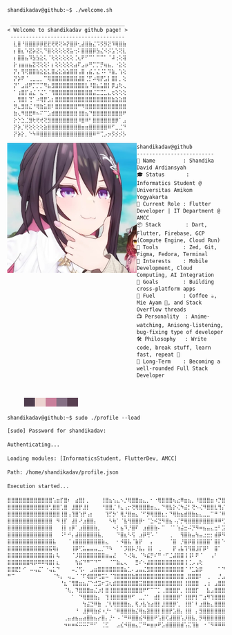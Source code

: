 ```console
shandikadav@github:~$ ./welcome.sh
```

```
 _____________________________________
< Welcome to shandikadav github page! >
 ------------------------------------- 
  ⣇⣿⠘⣿⣿⣿⡿⡿⣟⣟⢟⢟⢝⠵⡝⣿⡿⢂⣼⣿⣷⣌⠩⡫⡻⣝⠹⢿⣿⣷
  ⡆⣿⣆⠱⣝⡵⣝⢅⠙⣿⢕⢕⢕⢕⢝⣥⢒⠅⣿⣿⣿⡿⣳⣌⠪⡪⣡⢑⢝⣇
  ⡆⣿⣿⣦⠹⣳⣳⣕⢅⠈⢗⢕⢕⢕⢕⢕⢈⢆⠟⠋⠉⠁⠉⠉⠁⠈⠼⢐⢕⢽
  ⡗⢰⣶⣶⣦⣝⢝⢕⢕⠅⡆⢕⢕⢕⢕⢕⣴⠏⣠⡶⠛⡉⡉⡛⢶⣦⡀⠐⣕⢕
  ⡝⡄⢻⢟⣿⣿⣷⣕⣕⣅⣿⣔⣕⣵⣵⣿⣿⢠⣿⢠⣮⡈⣌⠨⠅⠹⣷⡀⢱⢕
  ⡝⡵⠟⠈⢀⣀⣀⡀⠉⢿⣿⣿⣿⣿⣿⣿⣿⣼⣿⢈⡋⠴⢿⡟⣡⡇⣿⡇⡀⢕
  ⡝⠁⣠⣾⠟⡉⡉⡉⠻⣦⣻⣿⣿⣿⣿⣿⣿⣿⣿⣧⠸⣿⣦⣥⣿⡇⡿⣰⢗⢄
  ⠁⢰⣿⡏⣴⣌⠈⣌⠡⠈⢻⣿⣿⣿⣿⣿⣿⣿⣿⣿⣿⣬⣉⣉⣁⣄⢖⢕⢕⢕
  ⡀⢻⣿⡇⢙⠁⠴⢿⡟⣡⡆⣿⣿⣿⣿⣿⣿⣿⣿⣿⣿⣿⣿⣿⣿⣿⣷⣵⣵⣿
  ⡻⣄⣻⣿⣌⠘⢿⣷⣥⣿⠇⣿⣿⣿⣿⣿⣿⠛⠻⣿⣿⣿⣿⣿⣿⣿⣿⣿⣿⣿
  ⣷⢄⠻⣿⣟⠿⠦⠍⠉⣡⣾⣿⣿⣿⣿⣿⣿⢸⣿⣦⠙⣿⣿⣿⣿⣿⣿⣿⣿⠟
  ⡕⡑⣑⣈⣻⢗⢟⢞⢝⣻⣿⣿⣿⣿⣿⣿⣿⠸⣿⠿⠃⣿⣿⣿⣿⣿⣿⡿⠁⣠
  ⡝⡵⡈⢟⢕⢕⢕⢕⣵⣿⣿⣿⣿⣿⣿⣿⣿⣿⣶⣶⣿⣿⣿⣿⣿⠿⠋⣀⣈⠙
  ⡝⡵⡕⡀⠑⠳⠿⣿⣿⣿⣿⣿⣿⣿⣿⣿⣿⣿⣿⣿⣿⠿⠛⢉⡠⡲⡫⡪⡪⡣ 
```

<img align="left" src="https://github.com/shandikadav/shandikadav/blob/main/assets/img_azki.jpg?raw=true" alt="azunyan" width="300" /> 

```
shandikadav@github
-------------------------
👤 Name         : Shandika David Ardiansyah
🎓 Status       : Informatics Student @ Universitas Amikom Yogyakarta
💼 Current Role : Flutter Developer | IT Department @ AMCC
📦 Stack        : Dart, Flutter, Firebase, GCP (Compute Engine, Cloud Run)
🔧 Tools        : Zed, Git, Figma, Fedora, Terminal
🧠 Interests    : Mobile Development, Cloud Computing, AI Integration
🎯 Goals        : Building cross-platform apps
🍜 Fuel         : Coffee ☕, Mie Ayam 🍜, and Stack Overflow threads
📺 Personality  : Anime-watching, Anisong-listening, bug-fixing type of developer
🛠️ Philosophy   : Write code, break stuff, learn fast, repeat 🔁
🚩 Long-Term    : Becoming a well-rounded Full Stack Developer
```
<br>
<p align="left">
  &nbsp; &nbsp; &nbsp; &nbsp; &nbsp;
<img alt="#917b88" src="https://github.com/shandikadav/shandikadav/blob/main/assets/4E3C4D.png?raw=true" width="25" height="20" /><img alt="#fdfef6" src="https://github.com/shandikadav/shandikadav/blob/main/assets/ECD3D0.png?raw=true" width="25" height="20" /><img alt="#91bebb" src="https://github.com/shandikadav/shandikadav/blob/main/assets/C97F9B.png?raw=true" width="25" height="20" /><img alt="#feb2bf" src="https://github.com/shandikadav/shandikadav/blob/main/assets/856F84.png?raw=true" width="25" height="20" /><img alt="#95e3ed" src="https://github.com/shandikadav/shandikadav/blob/main/assets/583F51.png?raw=true" width="25" height="20" />
</p>

```console
shandikadav@github:~$ sudo ./profile --load
```

```
[sudo] Password for shandikadav:

Authenticating... 

Loading modules: [InformaticsStudent, FlutterDev, AMCC]

Path: /home/shandikadav/profile.json

Execution started...
                   
⣿⣿⣿⣿⣿⣿⣿⣿⣿⣿⣿⣿⢡⣶⡏⣿⠆⠀⣴⣿⡇⡀⠀⠀⠀⢸⣿⣦⢢⣄⠢⡘⢿⣿⣿⣶⣄⡀⠂⠐⢿⣿⣿⣿⢦⣔⠿⣶⣦⡀⠸⣿⣿⣿⣶⠰⡙⣿⣿⣿⣿⣿⣿⣿⣿
⣿⣿⣿⣿⣿⣿⣿⣿⣿⣿⣿⢃⣿⣿⢁⣿⠀⣸⣿⡟⣸⡇⠀⠀⠀⠘⣿⣿⡈⠸⣄⢠⡒⢝⢿⣿⣿⣿⣶⣄⡀⠙⢿⣧⡕⢌⠳⣬⡃⢝⠢⢌⠻⣿⣿⣇⢻⡌⢿⣿⣿⣿⣿⣿⣿
⣿⣿⣿⣿⣿⣿⣿⣿⣿⣿⣿⣿⣿⣿⢸⣿⢠⢹⣿⢱⡟⢠⡆⠀⠀⠀⢹⡋⡳⠁⢿⡘⣿⣶⣄⠈⠋⡻⢿⣿⣿⣆⡂⠙⢿⣷⣦⣾⣿⣷⣦⣄⣀⣀⠉⠛⠈⠿⠌⠿⣿⣿⣿⣿⣿
⣿⣿⣿⣿⣿⣿⣿⣿⣿⣿⣿⣿⠀⠻⢸⡏⠀⣼⡇⠜⣰⣿⣿⡄⠀⠀⠀⠣⢷⠁⠈⣧⢻⣿⣿⡿⠂⠈⣑⠮⣙⠻⣿⣦⠠⡌⡛⢿⣿⣿⣿⡿⣿⣿⣿⠿⠿⢋⣅⠘⣿⣿⣿⣿⣿
⣿⣿⣿⣿⣿⣿⣿⣿⣿⣿⣿⣿⠀⠀⢸⡇⢰⡿⠁⣰⣿⣿⣿⣷⡀⠀⠀⠀⠢⡃⣦⠹⡘⣿⠏⠀⣰⣾⣿⣷⠄⠉⠀⠈⠁⢱⣬⣒⠬⡙⠻⠶⣦⣤⣄⣒⠃⣩⣼⣧⡙⢿⣿⣿⣿
⣿⣿⣿⣿⣿⣿⣿⣿⣿⣿⣿⣿⠀⠀⠨⠃⠚⡄⣼⣿⣿⣿⣿⣿⣧⡀⠀⠀⠀⠙⣿⣆⠣⢫⠀⣰⡿⢛⠡⠈⠀⠀⠀⢀⠀⠀⢻⣿⣷⣤⢳⣤⣐⣒⡂⣾⡿⠻⣿⣿⣿⣎⢻⣿⣿
⣿⣿⣿⣿⣿⣿⣿⣿⣿⣿⣿⣿⣧⠀⠀⠀⠈⢰⣿⣿⣿⣿⣿⣿⣿⣷⣄⠀⠀⠂⠺⣿⣧⠈⣷⡟⠀⠀⡄⠀⠀⠀⠀⠈⣿⠀⡘⣿⡿⣿⢸⣿⣿⣿⠁⣿⡇⠑⠌⢿⣿⣿⣧⢹⣿
⣿⣿⣿⣿⣿⣿⣿⣿⣿⣿⣿⣯⢿⡆⠀⠀⠀⢸⡿⢋⣥⣤⣤⣤⣀⡈⠙⠳⠀⠀⠁⡹⣿⡧⡘⣧⡄⢸⡇⠀⢀⠀⠀⠀⡟⢠⣧⢹⢻⣿⣸⡏⡿⠃⠀⣿⠁⠀⠈⠎⠘⡇⢻⣧⣿
⣿⣿⣿⣿⣿⣿⣿⣿⣿⣿⣿⣿⡆⢧⠀⠀⠀⠈⡸⣿⣿⣿⣿⣿⣿⣿⣶⣤⣜⠀⠀⠑⢜⢷⡀⠈⠳⣮⡛⠎⠛⠐⠋⣈⣼⣿⣿⢸⢸⠇⠟⠈⠀⠀⢠⠃⠀⠀⠀⠀⢦⢠⣷⣽⣿
⣿⣿⣿⣿⣿⣿⢿⡿⠿⠿⢿⣿⡇⣆⠀⠀⠀⠀⢳⣮⠙⠛⠉⠙⠉⠀⠀⠈⠉⣷⣄⢄⠀⠀⣛⠎⠢⣼⣿⣿⣿⣿⣿⣿⣿⣿⣿⢸⢈⡠⢠⢗⠀⠀⠀⠀⠀⠀⢀⡀⢾⣇⣿⣿⣿
⣿⣿⣟⡃⠊⠀⠤⢤⣌⠁⠐⢤⣅⠙⠀⠀⠀⠤⡈⢫⠄⠀⣠⣶⣿⣿⣿⣿⣿⣿⣿⣦⣁⠄⣠⣤⣌⣻⣿⣿⣿⣿⣿⣿⣿⣿⣿⠈⠘⣁⣵⡿⠀⠀⠀⠀⠁⠙⠸⢡⡌⢿⣿⣿⣿
⠛⠉⠀⠀⠀⠀⠀⠀⠀⠀⠀⠀⠈⠳⡄⠀⢤⣀⠈⠈⠏⢾⣿⡿⢛⣭⠥⠈⢹⣿⣿⣿⣿⣷⣿⣿⣿⣿⣿⣿⣿⣿⣿⣿⣿⣿⣿⢀⣿⣿⣿⠇⠀⢀⠀⠀⡘⣠⣁⣾⣿⣾⣿⣿⣿
⠀⠀⠀⠀⠀⠀⠀⠀⠀⠀⠀⠀⠀⠀⠘⣆⠈⢻⣿⣶⣦⡌⠑⣚⣩⠖⣩⢆⣾⣿⣿⣿⣿⣿⣿⣭⣿⣿⣿⣿⣿⣿⣿⣿⣿⣿⡇⢸⣿⣿⣿⠀⢀⢰⠀⣠⣿⣿⣿⣿⣿⣿⣿⣿⣿
⠀⠀⠀⠀⠀⠀⠀⠀⠀⠀⠀⠀⠀⠀⠀⠈⢧⡀⠹⣿⣿⣿⣶⣌⡰⡇⣿⢸⣿⣿⣿⣿⣿⣿⣿⣿⠟⠋⠉⠉⡁⢀⣿⣿⣿⡟⡀⢸⣿⣿⡏⠀⠀⣧⣠⣿⣿⣿⣿⣿⣿⣿⣿⣿⣿
⠀⠀⠀⠀⠀⠀⠀⠀⠀⠀⠀⠀⠀⠀⠀⠀⠀⠁⠀⠙⢿⣿⣿⣷⡄⠀⢹⢸⣿⣿⣿⣿⠿⠋⠀⣀⡈⠁⠀⣾⡇⢸⣿⣿⣿⡿⠁⢸⣿⡟⡇⠉⣰⠻⢹⣿⣿⣿⣿⣿⣿⣿⣿⣿⣿
⠀⠀⠀⠀⠀⠀⠀⠀⠀⠀⠀⠀⠀⠀⠀⠀⠀⠀⠀⠀⢳⣬⣙⠿⣷⠀⡈⢇⢿⣿⣿⣿⣦⡀⢯⡰⣧⢱⣴⣿⡇⣸⣿⣿⡿⢁⠀⢸⣿⠁⠇⣰⣿⣷⣄⣿⣿⣿⣿⣿⣿⣿⣿⣿⣿
⠀⠀⠀⠀⠀⠀⠀⠀⠀⠀⠀⠀⠀⠀⠀⠀⠀⠀⠘⠀⣸⡿⢿⣷⡮⠰⡘⠂⠈⠿⣿⣿⣿⣷⣌⢿⣦⣽⣿⣿⡇⣿⣿⡟⣡⣿⡄⢸⣿⠀⡄⣻⣿⣿⣿⣿⣿⣿⣿⣿⣿⣿⣿⣿⣿
⠀⠀⠀⠀⠀⠀⠀⠀⠀⠀⠀⠀⠀⠀⠀⢀⣤⣴⣦⣤⣴⣿⣷⣦⡔⣿⡄⡘⠂⠠⠈⠛⠿⣿⣿⣮⠻⣿⣿⠟⢡⣿⢏⣼⣿⣿⢡⡸⣿⣧⡀⡻⢿⣿⣿⣿⣿⣿⣿⣿⣿⣿⣿⣿⣿
⠀⠀⠀⠀⠀⠀⠀⠀⠀⠀⠀⠀⠀⠀⠀⠲⠶⠶⠮⠭⠭⠍⠛⠋⠀⢈⣋⠀⠀⣠⣎⠺⣿⣶⣄⡉⠛⠶⣶⡶⠟⣡⣾⣿⣿⣿⣾⢡⣍⢹⣷⠀⠐⠈⠻⠿⠿⠿⠿⠿⠿⠻⠻⠟⠟⠀⠀⠀⠀⠀⠀⠀⠀⠀⠀⠀⠀⠀⠀⠀⠀⠀⠀⠀⠀⠀⠀⠀⠀⠀⠀⠀⠀⠀⠀⠀⠀⠀⠀⠀⠀⠀
```
